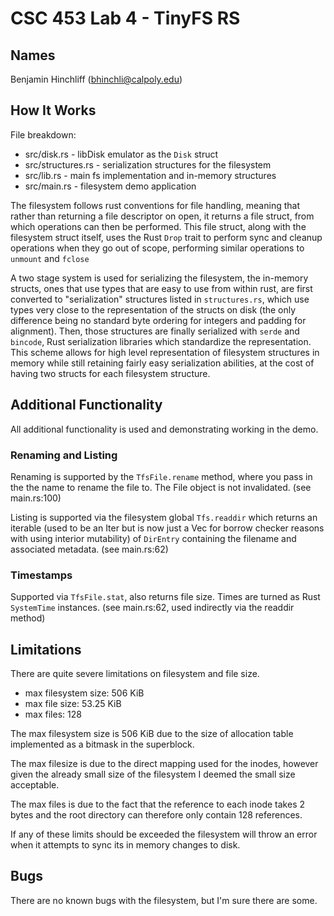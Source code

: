 # CSC 453 Lab 4 - TinyFS RS

## Names

Benjamin Hinchliff (bhinchli@calpoly.edu)

## How It Works

File breakdown:

- src/disk.rs - libDisk emulator as the `Disk` struct
- src/structures.rs - serialization structures for the filesystem
- src/lib.rs - main fs implementation and in-memory structures
- src/main.rs - filesystem demo application

The filesystem follows rust conventions for file handling, meaning that rather
than returning a file descriptor on open, it returns a file struct, from which
operations can then be performed. This file struct, along with the filesystem
struct itself, uses the Rust `Drop` trait to perform sync and cleanup operations
when they go out of scope, performing similar operations to `unmount` and
`fclose`

A two stage system is used for serializing the filesystem, the in-memory
structs, ones that use types that are easy to use from within rust, are first
converted to "serialization" structures listed in `structures.rs`, which use
types very close to the representation of the structs on disk (the only
difference being no standard byte ordering for integers and padding for
alignment). Then, those structures are finally serialized with `serde` and
`bincode`, Rust serialization libraries which standardize the representation.
This scheme allows for high level representation of filesystem structures in
memory while still retaining fairly easy serialization abilities, at the cost
of having two structs for each filesystem structure.

## Additional Functionality

All additional functionality is used and demonstrating working in the demo.

### Renaming and Listing

Renaming is supported by the `TfsFile.rename` method, where you pass in the
the name to rename the file to. The File object is not invalidated.
(see main.rs:100)

Listing is supported via the filesystem global `Tfs.readdir` which returns
an iterable (used to be an Iter but is now just a Vec for borrow checker
reasons with using interior mutability) of `DirEntry` containing the filename
and associated metadata.
(see main.rs:62)

### Timestamps

Supported via `TfsFile.stat`, also returns file size. Times are turned as
Rust `SystemTime` instances.
(see main.rs:62, used indirectly via the readdir method)

## Limitations

There are quite severe limitations on filesystem and file size.

- max filesystem size: 506 KiB
- max file size: 53.25 KiB
- max files: 128

The max filesystem size is 506 KiB due to the size of allocation table
implemented as a bitmask in the superblock.

The max filesize is due to the direct mapping used for the inodes, however
given the already small size of the filesystem I deemed the small size
acceptable.

The max files is due to the fact that the reference to each inode takes 2 bytes
and the root directory can therefore only contain 128 references.

If any of these limits should be exceeded the filesystem will throw an error
when it attempts to sync its in memory changes to disk.

## Bugs

There are no known bugs with the filesystem, but I'm sure there are some.

